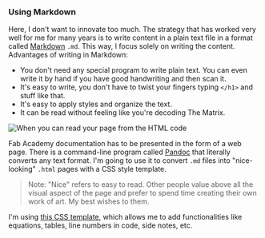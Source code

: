 ### Using Markdown
Here, I don't want to innovate too much. The strategy that has worked very well for me for many years is to write content in a plain text file in a format called [Markdown](https://www.markdownguide.org) `.md`. This way, I focus solely on writing the content. Advantages of writing in Markdown:

- You don't need any special program to write plain text. You can even write it by hand if you have good handwriting and then scan it.
- It's easy to write, you don't have to twist your fingers typing `</h1>` and stuff like that.
- It's easy to apply styles and organize the text.
- It can be read without feeling like you're decoding The Matrix.

![When you can read your page from the HTML code](../../img/w01/code.webp)

Fab Academy documentation has to be presented in the form of a web page. There is a command-line program called [Pandoc](https://pandoc.org/index.html) that literally converts any text format. I'm going to use it to convert `.md` files into "nice-looking" `.html` pages with a CSS style template.

> Note: "Nice" refers to easy to read. Other people value above all the visual aspect of the page and prefer to spend time creating their own work of art. My best wishes to them.

 I'm using [this CSS template](https://jez.io/pandoc-markdown-css-theme/), which allows me to add functionalities like equations, tables, line numbers in code, side notes, etc.

